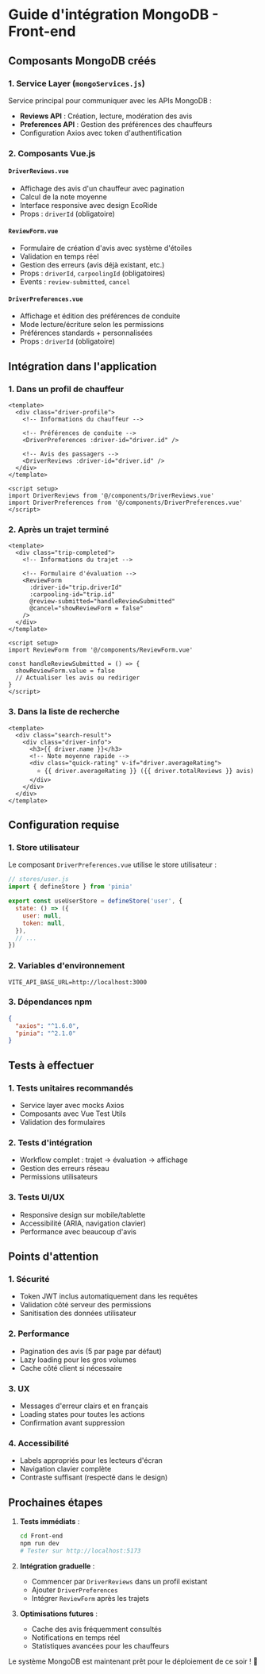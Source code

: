 # Guide d'intégration MongoDB - Front-end

## Composants MongoDB créés

### 1. Service Layer (`mongoServices.js`)

Service principal pour communiquer avec les APIs MongoDB :

- **Reviews API** : Création, lecture, modération des avis
- **Preferences API** : Gestion des préférences des chauffeurs
- Configuration Axios avec token d'authentification

### 2. Composants Vue.js

#### `DriverReviews.vue`

- Affichage des avis d'un chauffeur avec pagination
- Calcul de la note moyenne
- Interface responsive avec design EcoRide
- Props : `driverId` (obligatoire)

#### `ReviewForm.vue`

- Formulaire de création d'avis avec système d'étoiles
- Validation en temps réel
- Gestion des erreurs (avis déjà existant, etc.)
- Props : `driverId`, `carpoolingId` (obligatoires)
- Events : `review-submitted`, `cancel`

#### `DriverPreferences.vue`

- Affichage et édition des préférences de conduite
- Mode lecture/écriture selon les permissions
- Préférences standards + personnalisées
- Props : `driverId` (obligatoire)

## Intégration dans l'application

### 1. Dans un profil de chauffeur

```vue
<template>
  <div class="driver-profile">
    <!-- Informations du chauffeur -->

    <!-- Préférences de conduite -->
    <DriverPreferences :driver-id="driver.id" />

    <!-- Avis des passagers -->
    <DriverReviews :driver-id="driver.id" />
  </div>
</template>

<script setup>
import DriverReviews from '@/components/DriverReviews.vue'
import DriverPreferences from '@/components/DriverPreferences.vue'
</script>
```

### 2. Après un trajet terminé

```vue
<template>
  <div class="trip-completed">
    <!-- Informations du trajet -->

    <!-- Formulaire d'évaluation -->
    <ReviewForm
      :driver-id="trip.driverId"
      :carpooling-id="trip.id"
      @review-submitted="handleReviewSubmitted"
      @cancel="showReviewForm = false"
    />
  </div>
</template>

<script setup>
import ReviewForm from '@/components/ReviewForm.vue'

const handleReviewSubmitted = () => {
  showReviewForm.value = false
  // Actualiser les avis ou rediriger
}
</script>
```

### 3. Dans la liste de recherche

```vue
<template>
  <div class="search-result">
    <div class="driver-info">
      <h3>{{ driver.name }}</h3>
      <!-- Note moyenne rapide -->
      <div class="quick-rating" v-if="driver.averageRating">
        ⭐ {{ driver.averageRating }} ({{ driver.totalReviews }} avis)
      </div>
    </div>
  </div>
</template>
```

## Configuration requise

### 1. Store utilisateur

Le composant `DriverPreferences.vue` utilise le store utilisateur :

```js
// stores/user.js
import { defineStore } from 'pinia'

export const useUserStore = defineStore('user', {
  state: () => ({
    user: null,
    token: null,
  }),
  // ...
})
```

### 2. Variables d'environnement

```env
VITE_API_BASE_URL=http://localhost:3000
```

### 3. Dépendances npm

```json
{
  "axios": "^1.6.0",
  "pinia": "^2.1.0"
}
```

## Tests à effectuer

### 1. Tests unitaires recommandés

- Service layer avec mocks Axios
- Composants avec Vue Test Utils
- Validation des formulaires

### 2. Tests d'intégration

- Workflow complet : trajet → évaluation → affichage
- Gestion des erreurs réseau
- Permissions utilisateurs

### 3. Tests UI/UX

- Responsive design sur mobile/tablette
- Accessibilité (ARIA, navigation clavier)
- Performance avec beaucoup d'avis

## Points d'attention

### 1. Sécurité

- Token JWT inclus automatiquement dans les requêtes
- Validation côté serveur des permissions
- Sanitisation des données utilisateur

### 2. Performance

- Pagination des avis (5 par page par défaut)
- Lazy loading pour les gros volumes
- Cache côté client si nécessaire

### 3. UX

- Messages d'erreur clairs et en français
- Loading states pour toutes les actions
- Confirmation avant suppression

### 4. Accessibilité

- Labels appropriés pour les lecteurs d'écran
- Navigation clavier complète
- Contraste suffisant (respecté dans le design)

## Prochaines étapes

1. **Tests immédiats** :

   ```bash
   cd Front-end
   npm run dev
   # Tester sur http://localhost:5173
   ```

2. **Intégration graduelle** :

   - Commencer par `DriverReviews` dans un profil existant
   - Ajouter `DriverPreferences`
   - Intégrer `ReviewForm` après les trajets

3. **Optimisations futures** :
   - Cache des avis fréquemment consultés
   - Notifications en temps réel
   - Statistiques avancées pour les chauffeurs

Le système MongoDB est maintenant prêt pour le déploiement de ce soir ! 🚀
